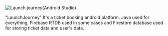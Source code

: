 ![Launch journey(Android Studio)](https://github.com/user-attachments/assets/ed9d406f-b2c1-4c3f-bfa0-6ab47165128a)


"LaunchJourney" It's a ticket booking android platform. Java used for everything, Firebase RTDB used in some cases and Firestore database used for storing ticket data and user's data. 
